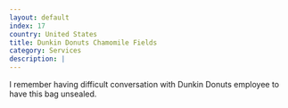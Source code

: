 ```yaml
---
layout: default
index: 17
country: United States
title: Dunkin Donuts Chamomile Fields
category: Services
description: |
---
```


I remember having difficult conversation with Dunkin Donuts employee to have this bag unsealed.
